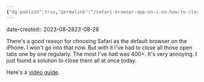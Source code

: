 ```yaml
---
{"dg-publish":true,"permalink":"/safari-browser-app-on-i-os-how-to-close-all-tabs-at-once/","noteIcon":"2"}
---
```


date-created:: 2023-08-2823-08-28

There's a good reason for choosing Safari as the default browser on the iPhone. I won't go into that now. But with it I've had to close all those open tabs one by one regularly. The most I've had was 400+. It's very annoying. I just found a solution to close them all at once today. 

Here's a [video guide](https://youtube.com/shorts/uMUNgMVo_6c).